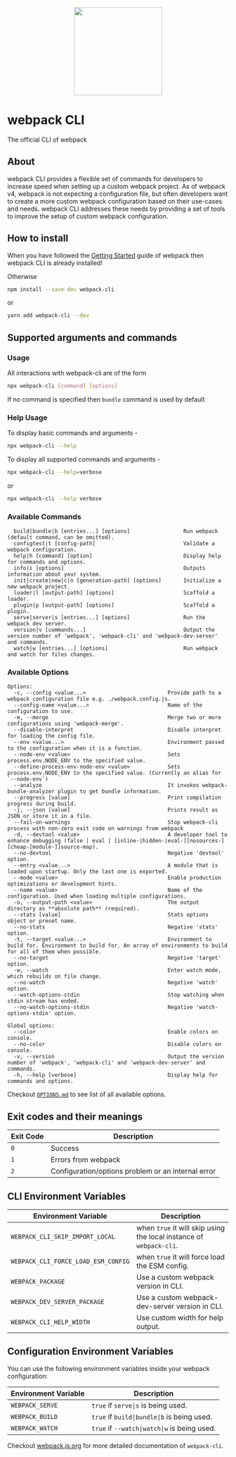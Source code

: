 <div align="center">
    <a href="https://github.com/webpack/webpack-cli">
        <img width="200" height="200" src="https://webpack.js.org/assets/icon-square-big.svg">
    </a>
</div>

# webpack CLI

The official CLI of webpack

## About

webpack CLI provides a flexible set of commands for developers to increase speed when setting up a custom webpack project. As of webpack v4, webpack is not expecting a configuration file, but often developers want to create a more custom webpack configuration based on their use-cases and needs. webpack CLI addresses these needs by providing a set of tools to improve the setup of custom webpack configuration.

## How to install

When you have followed the [Getting Started](https://webpack.js.org/guides/getting-started/) guide of webpack then webpack CLI is already installed!

Otherwise

```bash
npm install --save-dev webpack-cli
```

or

```bash
yarn add webpack-cli --dev
```

## Supported arguments and commands

### Usage

All interactions with webpack-cli are of the form

```bash
npx webpack-cli [command] [options]
```

If no command is specified then `bundle` command is used by default

### Help Usage

To display basic commands and arguments -

```bash
npx webpack-cli --help
```

To display all supported commands and arguments -

```bash
npx webpack-cli --help=verbose
```

or

```bash
npx webpack-cli --help verbose
```

### Available Commands

```
  build|bundle|b [entries...] [options]                 Run webpack (default command, can be omitted).
  configtest|t [config-path]                            Validate a webpack configuration.
  help|h [command] [option]                             Display help for commands and options.
  info|i [options]                                      Outputs information about your system.
  init|create|new|c|n [generation-path] [options]       Initialize a new webpack project.
  loader|l [output-path] [options]                      Scaffold a loader.
  plugin|p [output-path] [options]                      Scaffold a plugin.
  serve|server|s [entries...] [options]                 Run the webpack dev server.
  version|v [commands...]                               Output the version number of 'webpack', 'webpack-cli' and 'webpack-dev-server' and commands.
  watch|w [entries...] [options]                        Run webpack and watch for files changes.
```

### Available Options

```
Options:
  -c, --config <value...>                          Provide path to a webpack configuration file e.g. ./webpack.config.js.
  --config-name <value...>                         Name of the configuration to use.
  -m, --merge                                      Merge two or more configurations using 'webpack-merge'.
  --disable-interpret                              Disable interpret for loading the config file.
  --env <value...>                                 Environment passed to the configuration when it is a function.
  --node-env <value>                               Sets process.env.NODE_ENV to the specified value.
  --define-process-env-node-env <value>            Sets process.env.NODE_ENV to the specified value. (Currently an alias for `--node-env`)
  --analyze                                        It invokes webpack-bundle-analyzer plugin to get bundle information.
  --progress [value]                               Print compilation progress during build.
  -j, --json [value]                               Prints result as JSON or store it in a file.
  --fail-on-warnings                               Stop webpack-cli process with non-zero exit code on warnings from webpack
  -d, --devtool <value>                            A developer tool to enhance debugging (false | eval | [inline-|hidden-|eval-][nosources-][cheap-[module-]]source-map).
  --no-devtool                                     Negative 'devtool' option.
  --entry <value...>                               A module that is loaded upon startup. Only the last one is exported.
  --mode <value>                                   Enable production optimizations or development hints.
  --name <value>                                   Name of the configuration. Used when loading multiple configurations.
  -o, --output-path <value>                        The output directory as **absolute path** (required).
  --stats [value]                                  Stats options object or preset name.
  --no-stats                                       Negative 'stats' option.
  -t, --target <value...>                          Environment to build for. Environment to build for. An array of environments to build for all of them when possible.
  --no-target                                      Negative 'target' option.
  -w, --watch                                      Enter watch mode, which rebuilds on file change.
  --no-watch                                       Negative 'watch' option.
  --watch-options-stdin                            Stop watching when stdin stream has ended.
  --no-watch-options-stdin                         Negative 'watch-options-stdin' option.

Global options:
  --color                                          Enable colors on console.
  --no-color                                       Disable colors on console.
  -v, --version                                    Output the version number of 'webpack', 'webpack-cli' and 'webpack-dev-server' and commands.
  -h, --help [verbose]                             Display help for commands and options.
```

Checkout [`OPTIONS.md`](https://github.com/webpack/webpack-cli/blob/master/OPTIONS.md) to see list of all available options.

## Exit codes and their meanings

| Exit Code | Description                                        |
| --------- | -------------------------------------------------- |
| `0`       | Success                                            |
| `1`       | Errors from webpack                                |
| `2`       | Configuration/options problem or an internal error |

## CLI Environment Variables

| Environment Variable                | Description                                                         |
| ----------------------------------- | ------------------------------------------------------------------- |
| `WEBPACK_CLI_SKIP_IMPORT_LOCAL`     | when `true` it will skip using the local instance of `webpack-cli`. |
| `WEBPACK_CLI_FORCE_LOAD_ESM_CONFIG` | when `true` it will force load the ESM config.                      |
| `WEBPACK_PACKAGE`                   | Use a custom webpack version in CLI.                                |
| `WEBPACK_DEV_SERVER_PACKAGE`        | Use a custom webpack-dev-server version in CLI.                     |
| `WEBPACK_CLI_HELP_WIDTH`            | Use custom width for help output.                                   |

## Configuration Environment Variables

You can use the following environment variables inside your webpack configuration:

| Environment Variable | Description                                  |
| -------------------- | -------------------------------------------- |
| `WEBPACK_SERVE`      | `true` if `serve\|s` is being used.          |
| `WEBPACK_BUILD`      | `true` if `build\|bundle\|b` is being used.  |
| `WEBPACK_WATCH`      | `true` if `--watch\|watch\|w` is being used. |

Checkout [webpack.js.org](https://webpack.js.org/api/cli/) for more detailed documentation of `webpack-cli`.
